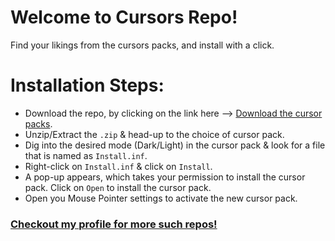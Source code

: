 # Welcome to Cursors Repo!
Find your likings from the cursors packs, and install with a click.

# Installation Steps:
- Download the repo, by clicking on the link here --> [Download the cursor packs](https://github.com/ChaitanyaKumarS2403/cursors/archive/refs/heads/main.zip).
- Unzip/Extract the `.zip` & head-up to the choice of cursor pack.
- Dig into the desired mode (Dark/Light) in the cursor pack & look for a file that is named as `Install.inf`.
- Right-click on `Install.inf` & click on `Install`.
- A pop-up appears, which takes your permission to install the cursor pack. Click on `Open` to install the cursor pack.
- Open you Mouse Pointer settings to activate the new cursor pack.

### [Checkout my profile for more such repos!](https://github.com/ChaitanyaKumarS2403?tab=repositories)
